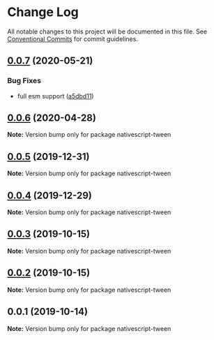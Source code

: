 # Change Log

All notable changes to this project will be documented in this file.
See [Conventional Commits](https://conventionalcommits.org) for commit guidelines.

## [0.0.7](https://github.com/farfromrefug/nativescript-tween/compare/v0.0.6...v0.0.7) (2020-05-21)


### Bug Fixes

* full esm support ([a5dbd11](https://github.com/farfromrefug/nativescript-tween/commit/a5dbd115d3682be27050f6a15170167e5025fca3))





## [0.0.6](https://github.com/farfromrefug/nativescript-tween/compare/v0.0.5...v0.0.6) (2020-04-28)

**Note:** Version bump only for package nativescript-tween





## [0.0.5](https://github.com/farfromrefug/nativescript-tween/compare/v0.0.4...v0.0.5) (2019-12-31)

**Note:** Version bump only for package nativescript-tween





## [0.0.4](https://github.com/farfromrefug/nativescript-tween/compare/v0.0.3...v0.0.4) (2019-12-29)

**Note:** Version bump only for package nativescript-tween





## [0.0.3](https://github.com/farfromrefug/nativescript-tween/compare/v0.0.2...v0.0.3) (2019-10-15)

**Note:** Version bump only for package nativescript-tween





## [0.0.2](https://github.com/farfromrefug/nativescript-tween/compare/v0.0.1...v0.0.2) (2019-10-15)

**Note:** Version bump only for package nativescript-tween





## 0.0.1 (2019-10-14)

**Note:** Version bump only for package nativescript-tween
